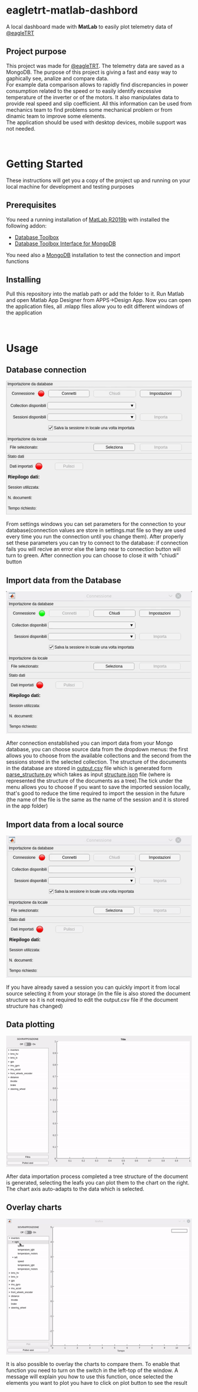 <h1>eagletrt-matlab-dashbord</h1>
<p>A local dashboard made with <b>MatLab</b> to easily plot telemetry data of <a href="https://github.com/eagletrt">@eagleTRT</a></p>
<h2>Project purpose</h2>
<p>This project was made for <a href="https://github.com/eagletrt">@eagleTRT</a>. The telemetry data are saved as a MongoDB. The purpose of this project is giving a fast and easy way to gaphically see, analize and compare data.<br/>For example data comparison allows to rapidly find discrepancies in power consumption related to the speed or to easily identify excessive temperature of the inverter or of the motors. It also manipulates data to provide real speed and slip coefficient. All this information can be used from mechanics team to find problems some mechanical problem or from dinamic team to improve some elements.<br/>The application should be used with desktop devices, mobile support was not needed.</p><br/>
<h1>Getting Started</h1>
These instructions will get you a copy of the project up and running on your local machine for development and testing purposes 
<h2>Prerequisites</h2>
<p>You need a running installation of <a href="https://it.mathworks.com/products/matlab.html">MatLab R2019b</a> with installed the following addon:
<ul>
  <li><a href="https://it.mathworks.com/products/database.html?s_tid=FX_PR_info">Database Toolbox</a></li>
  <li><a href="https://it.mathworks.com/matlabcentral/fileexchange/64306-database-toolbox-interface-for-mongodb">Database Toolbox Interface for MongoDB</a></li>
</ul></p>
<p>You need also a <a href="https://www.mongodb.com/cloud/atlas/lp/general/try?utm_source=google&utm_campaign=gs_emea_italy_search_brand_atlas_desktop&utm_term=mongodb&utm_medium=cpc_paid_search&utm_ad=e&gclid=EAIaIQobChMIlpKh5uWm6AIVCbrtCh08IAoQEAAYASAAEgL3HvD_BwE">MongoDB</a> installation to test the connection and import functions</p>
<h2>Installing</h2>
<p>Pull this repository into the matlab path or add the folder to it. Run Matlab and open Matlab App Designer from APPS->Design App.
Now you can open the application files, all .mlapp files allow you to edit different windows of the application</p>
<br/>
<h1>Usage</h1>
<h2>Database connection</h2>
<p align="center">
  <img src="https://github.com/giorgio289/eagletrt-matlab-dashbord/blob/master/docs_assets/connection_demo.gif">
</p>
<p>From settings windows you can set parameters for the connection to your database(connection values are store in settings.mat file so they are used every time you run the connection until you change them). After properly set these parameters you can try to connect to the database: if connection fails you will recive an error else the lamp near to connection button will turn to green. After connection you can choose to close it with "chiudi" button</p>
<h2>Import data from the Database</h2>
<p align="center">
  <img src="https://github.com/giorgio289/eagletrt-matlab-dashbord/blob/master/docs_assets/database_import_demo.gif">
</p>
<p>After connection enstablished you can import data from your Mongo database, you can choose source data from the dropdown menus: the first allows you to choose from the available collections and the second from the sessions stored in the selected collection. The structure of the documents in the database are stored in <a href="https://github.com/giorgio289/eagletrt-matlab-dashbord/blob/master/output.csv">output.csv</a> file which is generated form <a href="https://github.com/giorgio289/eagletrt-matlab-dashbord/blob/master/parse_structure.py">parse_structure.py</a> which takes as input <a href="https://github.com/giorgio289/eagletrt-matlab-dashbord/blob/master/structure.json">structure.json</a> file (where is represented the structure of the documents as a tree).The tick under the menu allows you to choose if you want to save the imported session locally, that's good to reduce the time required to import the session in the future (the name of the file is the same as the name of the session and it is stored in the app folder)</p>
<h2>Import data from a local source</h2>
<p align="center">
  <img src="https://github.com/giorgio289/eagletrt-matlab-dashbord/blob/master/docs_assets/local_import_demo.gif">
</p>
<p>If you have already saved a session you can quickly import it from local source selecting it from your storage (in the file is also stored the document structure so it is not required to edit the output.csv file if the document structure has changed)</p>
<h2>Data plotting</h2>
<p align="center">
  <img src="https://github.com/giorgio289/eagletrt-matlab-dashbord/blob/master/docs_assets/diagram_plot_demo.gif">
</p>
<p>After data importation process completed a tree structure of the document is generated, selecting the leafs you can plot them to the chart on the right. The chart axis auto-adapts to the data which is selected.</p>
<h2>Overlay charts</h2>
<p align="center">
  <img src="https://github.com/giorgio289/eagletrt-matlab-dashbord/blob/master/docs_assets/overlay_plot_demo.gif">
</p>
<p>It is also possible to overlay the charts to compare them. To enable that function you need to turn on the switch in the left-top of the window. A message will explain you how to use this function, once selected the elements you want to plot you have to click on plot button to see the result</p>

